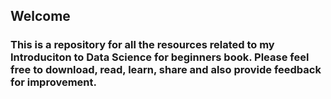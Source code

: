 ## Welcome 

### This is a repository for all the resources related to my Introduciton to Data Science for beginners book. Please feel free to download, read, learn, share and also provide feedback for improvement. 

